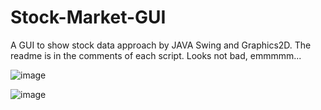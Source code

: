 # Stock-Market-GUI
A GUI to show stock data approach by JAVA Swing and Graphics2D. 
The readme is in the comments of each script. Looks not bad, emmmmm...


![image](http://github.com/liangsheng02/Stock-Market-GUI/raw/master/Demo/images/p0.png)


![image](http://github.com/liangsheng02/Stock-Market-GUI/raw/master/Demo/images/p1.png)
